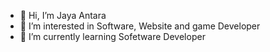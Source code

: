 - 👋 Hi, I’m Jaya Antara
- 👀 I’m interested in Software, Website and game Developer
- 🌱 I’m currently learning Sofetware Developer
